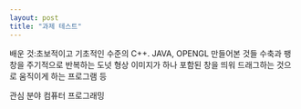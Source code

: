 ```yaml
---
layout: post
title: "과제 테스트"
---
```

배운 것:초보적이고 기초적인 수준의 C++. JAVA, OPENGL
만들어본 것들
수축과 팽창을 주기적으로 반복하는 도넛 형상
이미지가 하나 포함된 창을 띄워 드래그하는 것으로 움직이게 하는 프로그램 등

관심 분야
컴퓨터 프로그래밍